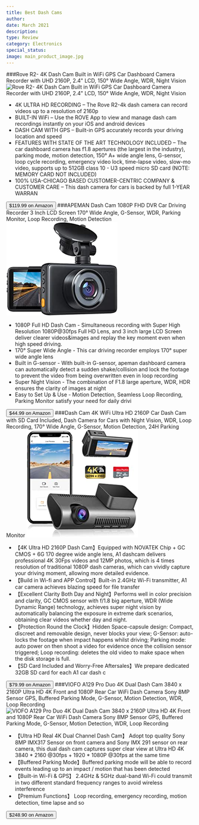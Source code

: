 ```yaml
---
title: Best Dash Cams
author: 
date: March 2021
description: 
type: Review
category: Electronics
special_status: 
image: main_product_image.jpg
---
```

###Rove R2- 4K Dash Cam Built in WiFi GPS Car Dashboard Camera Recorder with UHD 2160P, 2.4" LCD, 150° Wide Angle, WDR, Night Vision
![Rove R2- 4K Dash Cam Built in WiFi GPS Car Dashboard Camera Recorder with UHD 2160P, 2.4" LCD, 150° Wide Angle, WDR, Night Vision](https://images-na.ssl-images-amazon.com/images/I/81Qi6a1mzuL.__AC_SX300_SY300_QL70_ML2_.jpg)
- 4K ULTRA HD RECORDING – The Rove R2-4k dash camera can record videos up to a resolution of 2160p
- BUILT-IN WiFi – Use the ROVE App to view and manage dash cam recordings instantly on your iOS and android devices
- DASH CAM WITH GPS – Built-in GPS accurately records your driving location and speed
- FEATURES WITH STATE OF THE ART TECHNOLOGY INCLUDED – The car dashboard camera has f1.8 apertures (the largest in the industry), parking mode, motion detection, 150° A+ wide angle lens, G-sensor, loop cycle recording, emergency video lock, time-lapse video, slow-mo video, supports up to 512GB class 10 - U3 speed micro SD card (NOTE: MEMORY CARD NOT INCLUDED)
- 100% USA-CHICAGO BASED CUSTOMER-CENTRIC COMPANY & CUSTOMER CARE – This dash camera for cars is backed by full 1-YEAR WARRAN

[<button class="button">$119.99 on Amazon</button>](https://www.amazon.com/gp/slredirect/picassoRedirect.html/ref=pa_sp_atf_aps_sr_pg1_1?ie=UTF8&adId=A0244023YQRX60LC14XO&url=%2FR2-4K-Dashboard-Camera-Recorder-Vision%2Fdp%2FB074JT3698%2Fref%3Dsr_1_1_sspa%3Fdchild%3D1%26keywords%3Ddash%2Bcam%26qid%3D1614637247%26sr%3D8-1-spons%26psc%3D1&qualifier=1614637247&id=3860007785111464&widgetName=sp_atf)
###APEMAN Dash Cam 1080P FHD DVR Car Driving Recorder 3 Inch LCD Screen 170° Wide Angle, G-Sensor, WDR, Parking Monitor, Loop Recording, Motion Detection
![APEMAN Dash Cam 1080P FHD DVR Car Driving Recorder 3 Inch LCD Screen 170° Wide Angle, G-Sensor, WDR, Parking Monitor, Loop Recording, Motion Detection](./APEMANDas.jpeg)
- 1080P Full HD Dash Cam - Simultaneous recording with Super High Resolution 1080P@30fps Full HD Lens, and 3 inch large LCD Screen deliver clearer videos&images and replay the key moment even when high speed driving.
- 170° Super Wide Angle - This car driving recorder employs 170° super wide angle lens
- Built in G-sensor - With built-in G-sensor, apeman dashboard camera can automatically detect a sudden shake/collision and lock the footage to prevent the video from being overwritten even in loop recording
- Super Night Vision - The combination of F1.8 large aperture, WDR, HDR ensures the clarity of images at night
- Easy to Set Up & Use - Motion Detection, Seamless Loop Recording, Parking Monitor satisfy your need for daily drivi

[<button class="button">$44.99 on Amazon</button>](https://www.amazon.com/gp/slredirect/picassoRedirect.html/ref=pa_sp_atf_aps_sr_pg1_1?ie=UTF8&adId=A10482101UH73CF3SPQIA&url=%2FAPEMAN-Recorder-170%25C2%25B0Wide-Recording-Detection%2Fdp%2FB07DLG9GFG%2Fref%3Dsr_1_2_sspa%3Fdchild%3D1%26keywords%3Ddash%2Bcam%26qid%3D1614637247%26sr%3D8-2-spons%26psc%3D1%26smid%3DA1GFGUIQT7X8JF&qualifier=1614637247&id=3860007785111464&widgetName=sp_atf)
###Dash Cam 4K WiFi Ultra HD 2160P Car Dash Cam with SD Card Included, Dash Camera for Cars with Night Vision, WDR, Loop Recording, 170° Wide Angle, G-Sensor, Motion Detection, 24H Parking Monitor
![Dash Cam 4K WiFi Ultra HD 2160P Car Dash Cam with SD Card Included, Dash Camera for Cars with Night Vision, WDR, Loop Recording, 170° Wide Angle, G-Sensor, Motion Detection, 24H Parking Monitor](./DashCam4.jpeg)
- 【4K Ultra HD 2160P Dash Cam】Equipped with NOVATEK Chip + GC CMOS + 6G 170 degree wide angle lens, A1 dashcam delivers professional 4K 30Fps videos and 12MP photos, which is 4 times resolution of traditional 1080P dash cameras, which can vividly capture your driving moment, allowing more detailed evidence.
- 【Build in Wi-fi and APP Control】Built-in 2.4GHz Wi-Fi transmitter, A1 car camera achieves blazing speed for file transfer
- 【Excellent Clarity Both Day and Night】Performs well in color precision and clarity, GC CMOS sensor with f/1.8 big aperture, WDR (Wide Dynamic Range) technology, achieves super night vision by automatically balancing the exposure in extreme dark scenarios, obtaining clear videos whether day and night.
- 【Protection Round the Clock】Hidden Space-capsule design: Compact, discreet and removable design, never blocks your view; G-Sensor: auto-locks the footage when impact happens whilst driving; Parking mode: auto power on then shoot a video for evidence once the collision sensor triggered; Loop recording: deletes the old video to make space when the disk storage is full.
- 【SD Card Included and Worry-Free Aftersales】We prepare dedicated 32GB SD card for each A1 car dash c

[<button class="button">$79.99 on Amazon</button>](https://www.amazon.com/Included-Recording-G-Sensor-Detection-Parking/dp/B08R1RDL5W/ref=sr_1_5?dchild=1&keywords=dash+cam&qid=1614637247&sr=8-5)
###VIOFO A129 Pro Duo 4K Dual Dash Cam 3840 x 2160P Ultra HD 4K Front and 1080P Rear Car WiFi Dash Camera Sony 8MP Sensor GPS, Buffered Parking Mode, G-Sensor, Motion Detection, WDR, Loop Recording
![VIOFO A129 Pro Duo 4K Dual Dash Cam 3840 x 2160P Ultra HD 4K Front and 1080P Rear Car WiFi Dash Camera Sony 8MP Sensor GPS, Buffered Parking Mode, G-Sensor, Motion Detection, WDR, Loop Recording](https://images-na.ssl-images-amazon.com/images/I/71MRICLErxL.__AC_SY300_SX300_QL70_ML2_.jpg)
- 【Ultra HD Real 4K Dual Channel Dash Cam】 Adopt top quality Sony 8MP IMX317 Sensor on front camera and Sony IMX 291 sensor on rear camera, this dual dash cam captures super clear view at Ultra HD 4K 3840 * 2160 @30fps + 1920 * 1080P @30fps at the same time
- 【Buffered Parking Mode】Buffered parking mode will be able to record events leading up to an impact / motion that has been detected
- 【Built-in Wi-Fi & GPS】 2.4GHz & 5GHz dual-band Wi-Fi could transmit in two different standard frequency ranges to avoid wireless interference
- 【Premium Functions】 Loop recording, emergency recording, motion detection, time lapse and so 

[<button class="button">$248.90 on Amazon</button>](https://www.amazon.com/VIOFO-Buffered-G-Sensor-Detection-Recording/dp/B07RXQJ148/ref=sxin_9?ascsubtag=amzn1.osa.448e07c6-42a7-4919-81c1-b76eb116584e.ATVPDKIKX0DER.en_US&creativeASIN=B07RXQJ148&cv_ct_cx=dash+cam&cv_ct_id=amzn1.osa.448e07c6-42a7-4919-81c1-b76eb116584e.ATVPDKIKX0DER.en_US&cv_ct_pg=search&cv_ct_we=asin&cv_ct_wn=osp-single-source-earns-comm&dchild=1&keywords=dash+cam&linkCode=oas&pd_rd_i=B07RXQJ148&pd_rd_r=48fa6284-a8bb-46bf-a89f-70e3d4deb92a&pd_rd_w=l6695&pd_rd_wg=MXOJG&pf_rd_p=35b32c02-1b41-4e49-9b89-0297af2446e1&pf_rd_r=FAFBG057CXQWDZ8T9T13&qid=1614637247&sr=1-1-64f3a41a-73ca-403a-923c-8152c45485fe&tag=plonsite20-20)
